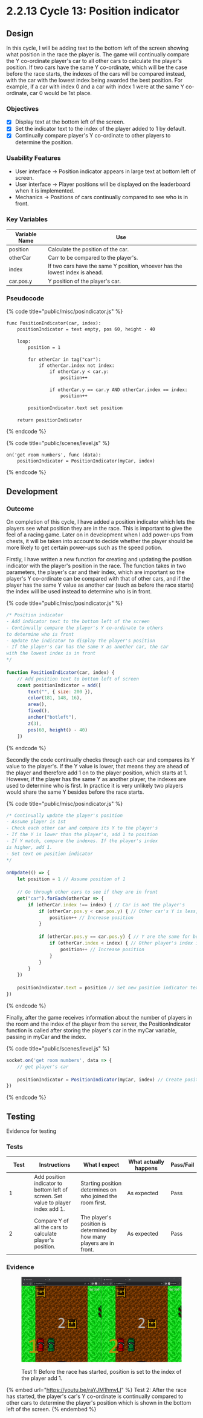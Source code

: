 # 2.2.13 Cycle 13: Position indicator

## Design

In this cycle, I will be adding text to the bottom left of the screen showing what position in the race the player is. The game will continually compare the Y co-ordinate player's car to all other cars to calculate the player's position. If two cars have the same Y co-ordinate, which will be the case before the race starts, the indexes of the cars will be compared instead, with the car with the lowest index being awarded the best position. For example, if a car with index 0 and a car with index 1 were at the same Y co-ordinate, car 0 would be 1st place.

### Objectives

* [x] Display text at the bottom left of the screen.
* [x] Set the indicator text to the index of the player added to 1 by default.
* [x] Continually compare player's Y co-ordinate to other players to determine the position.

### Usability Features

* User interface -> Position indicator appears in large text at bottom left of screen.
* User interface -> Player positions will be displayed on the leaderboard when it is implemented.
* Mechanics -> Positions of cars continually compared to see who is in front.

### Key Variables

| Variable Name | Use                                                                          |
| ------------- | ---------------------------------------------------------------------------- |
| position      | Calculate the position of the car.                                           |
| otherCar      | Carr to be compared to the player's.                                         |
| index         | If two cars have the same Y position, whoever has the lowest index is ahead. |
| car.pos.y     | Y position of the player's car.                                              |

### Pseudocode

{% code title="public/misc/posindicator.js" %}
```
func PositionIndicator(car, index):
    positionIndicator = text empty, pos 60, height - 40
    
    loop:
        position = 1
        
        for otherCar in tag("car"):
            if otherCar.index not index:
                if otherCar.y < car.y:
                    position++
                    
                if otherCar.y == car.y AND otherCar.index == index:
                    position++
                    
        positionIndicator.text set position
        
    return positionIndicator
```
{% endcode %}

{% code title="public/scenes/level.js" %}
```
on('get room numbers', func (data):
    positionIndicator = PositionIndicator(myCar, index)
```
{% endcode %}

## Development

### Outcome

On completion of this cycle, I have added a position indicator which lets the players see what position they are in the race. This is important to give the feel of a racing game. Later on in development when I add power-ups from chests, it will be taken into account to decide whether the player should be more likely to get certain power-ups such as the speed potion.

Firstly, I have written a new function for creating and updating the position indicator with the player's position in the race. The function takes in two parameters, the player's car and their index, which are important so the player's Y co-ordinate can be compared with that of other cars, and if the player has the same Y value as another car (such as before the race starts) the index will be used instead to determine who is in front.

{% code title="public/misc/posindicator.js" %}
```javascript
/* Position indicator
- Add indicator text to the bottom left of the screen
- Continually compare the player's Y co-ordinate to others
to determine who is front
- Update the indicator to display the player's position
- If the player's car has the same Y as another car, the car 
with the lowest index is in front
*/

function PositionIndicator(car, index) {
    // Add position text to bottom left of screen
    const positionIndicator = add([
        text("", { size: 200 }),
        color(181, 148, 16),
        area(),
        fixed(),
        anchor("botleft"),
        z(3),
        pos(60, height() - 40)
    ])
```
{% endcode %}

Secondly the code continually checks through each car and compares its Y value to the player's. If the Y value is lower, that means they are ahead of the player and therefore add 1 on to the player position, which starts at 1. However, if the player has the same Y as another player, the indexes are used to determine who is first. In practice it is very unlikely two players would share the same Y besides before the race starts.

{% code title="public/misc/posindicator.js" %}
```javascript
/* Continually update the player's position
- Assume player is 1st
- Check each other car and compare its Y to the player's
- If the Y is lower than the player's, add 1 to position
- If Y match, compare the indexes. If the player's index
is higher, add 1.
- Set text on position indicator
*/

onUpdate(() => {
    let position = 1 // Assume position of 1

    // Go through other cars to see if they are in front
    get("car").forEach(otherCar => {
        if (otherCar.index !== index) { // Car is not the player's
            if (otherCar.pos.y < car.pos.y) { // Other car's Y is less, meaning they are ahead
                position++ // Increase position
            }

            if (otherCar.pos.y == car.pos.y) { // Y are the same for both cars
                if (otherCar.index < index) { // Other player's index is less than players
                    position++ // Increase position
                }
            }
        }
    })

    positionIndicator.text = position // Set new position indicator text
})
```
{% endcode %}

Finally, after the game receives information about the number of players in the room and the index of the player from the server, the PositionIndicator function is called after storing the player's car in the myCar variable, passing in myCar and the index.

{% code title="public/scenes/level.js" %}
```javascript
socket.on('get room numbers', data => {
    // get player's car

    positionIndicator = PositionIndicator(myCar, index) // Create position indicator
})
```
{% endcode %}

## Testing

Evidence for testing

### Tests

<table><thead><tr><th width="95">Test</th><th width="158">Instructions</th><th width="171">What I expect</th><th width="174">What actually happens</th><th>Pass/Fail</th></tr></thead><tbody><tr><td>1</td><td>Add position indicator to bottom left of screen. Set value to player index add 1.</td><td>Starting position determines on who joined the room first.</td><td>As expected</td><td>Pass</td></tr><tr><td>2</td><td>Compare Y of all the cars to calculate player's position.</td><td>The player's position is determined by how many players are in front.</td><td>As expected</td><td>Pass</td></tr></tbody></table>

### Evidence

<figure><img src="../.gitbook/assets/image (56).png" alt=""><figcaption><p>Test 1: Before the race has started, position is set to the index of the player add 1.</p></figcaption></figure>

{% embed url="https://youtu.be/raYJM1hmvLI" %}
Test 2: After the race has started, the player's car's Y co-ordinate is continually compared to other cars to determine the player's position which is shown in the bottom left of the screen.
{% endembed %}
